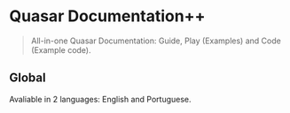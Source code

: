 # Quasar Documentation++

> All-in-one Quasar Documentation: Guide, Play (Examples) and Code (Example code).

## Global
Avaliable in 2 languages: English and Portuguese.

